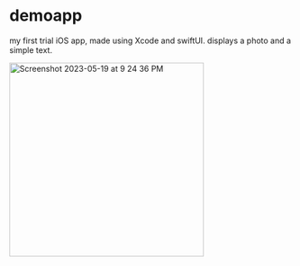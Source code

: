 # demoapp
my first trial iOS app, made using Xcode and swiftUI. displays a photo and a simple text.


<img width="345" alt="Screenshot 2023-05-19 at 9 24 36 PM" src="https://github.com/ChiduAnush/demoapp/assets/100338909/10bf904e-aa9f-471e-8cee-227b69101b5e">

